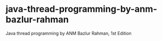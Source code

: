 # java-thread-programming-by-anm-bazlur-rahman
Java thread programming by ANM Bazlur Rahman, 1st Edition

